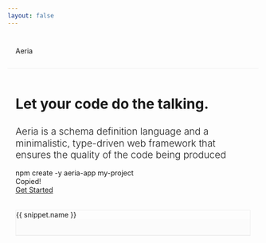 ```yaml
---
layout: false
---
```


<script setup lang="ts">
import { onMounted, ref } from 'vue'
import { useData } from 'vitepress'
import markdownit from 'markdown-it'
import shiki from '@shikijs/markdown-it'
import typescriptGrammar from 'shiki/langs/typescript.mjs'
import aeriaGrammar from 'virtual:aeria-grammar'
import { AeriaIcon, AeriaButton } from 'aeria-ui'

const { isDark, hash } = useData()

type Snippet = {
  name: string
  code: string
}

const snippets = ref<Record<string, Snippet>>({})
const currentSnippet = ref<string | undefined>()
const isCommandCopied = ref(false)

snippets.value.collection = {
  name: 'Collection',
  code: `
\`\`\`aeria
collection Person {
  icon "person"
  properties {
    name str
    age int
    picture File @accept(["image/jpeg"])
  }
  functions {
    get @expose
    getAll @expose
    insert @expose(["root"])
    remove @expose(["root"])
    upload @expose(["root"])
  }
}
\`\`\`
`
}

snippets.value.contract = {
    name: 'Contract',
    code: `
\`\`\`aeria
contract ExampleContract {
  // payload (POST data) will get runtime-validated
  payload {
    properties {
      id str
    }
  }
  response {
    Error {}
    Result Person
  }
}
\`\`\`
`,
}

snippets.value.routing = {
    name: 'Routing',
    code: `
\`\`\`typescript
import { createRouter, Result } from 'aeria'
import { ExampleContract } from '../../.aeria/out/index.mjs'

export const router = createRouter()

router.POST('/example', async (context) => {
  return context.collections.person.functions.get({
    filters: {
      _id: context.request.payload.id,
    },
  })
}, ExampleContract)
\`\`\`
`,
}

snippets.value.sdk = {
    name: 'SDK',
    code: `
\`\`\`typescript
import aeria from 'aeria-sdk'

// SDK get's 1:1 typing from the backend!
const { error, result: person } = aeria().person.example.POST({
  id: 'bf619e0107ae79fbdccc1a68d0f110ac',
})

if( error ) {
  console.error(error)
  return
}

// const person: { name: string, age: number, file: { ... } }
console.log(\`Hello, \${person.name}!\`)
\`\`\`
`,
}

onMounted(async () => {
  const md = markdownit()
  md.use(await shiki({
    themes: {
      light: 'github-light',
      dark: 'github-dark',
    },
    langs: [].concat(
      aeriaGrammar,
      typescriptGrammar,
     )
  }))

  snippets.value = Object.fromEntries(Object.entries(snippets.value).map(([slug, snippet]) => {
    return [slug, {
      ...snippet,
      code: md.render(snippet.code),
    }]
  }))

  currentSnippet.value = hash.value
    ? hash.value.slice(1)
    : Object.keys(snippets.value)[0]
})

const copyCommand = async () => {
  await navigator.clipboard.writeText('npm create -y aeria-app my-project')
  isCommandCopied.value = true
}

const setCurrentSnippet = (slug: string) => {
  location.hash = slug
  currentSnippet.value = slug
}
</script>

<nav class="nav">
  Aeria
  <menu>
    <ul>
      <a href="/aeria/">Docs</a>
      <a href="/guide/getting-started/">Getting Started</a>
      <aeria-icon v-clickable v-if="isDark" icon="sun" @click="isDark = false" />
      <aeria-icon v-clickable v-else icon="moon" @click="isDark = true" />
      <aeria-icon
        v-clickable
        icon="github-logo"
        href="https://github.com/aeria-org/aeria"
        target="_blank"
        class="github-logo"
      >
        Star us on Github!
      </aeria-icon>
    </ul>
  </menu>
</nav>

<nav class="mobile-nav">
  Aeria
</nav>

<section>
  <div class="hero">
    <div class="hero__info">
      <h1>Let your code do the talking.</h1>
      <h2>
        Aeria is a schema definition language and a minimalistic, type-driven
        web framework that ensures the quality of the code being produced
      </h2>
      <div class="hero__command">
        <div class="hero__command-box">
          <div class="hero__command-text">
            npm create -y aeria-app my-project
          </div>
          <div
            v-clickable
            class="hero__command-copy"
            @click="copyCommand"
          >
            <aeria-icon icon="copy" />
          </div>
        </div>
        <div v-if="isCommandCopied" class="hero__command-copied">
          Copied!
        </div>
      </div>
      <div class="hero_cta">
        <a href="/guide/getting-started">
          <aeria-button>Get Started</aeria-button>
        </a>
      </div>
    </div>
    <div class="snippets">
      <div class="snippets__tabs">
        <a 
          v-clickable
          v-for="([slug, snippet]) in Object.entries(snippets)"
          :key="`snippet-${slug}`"
          :class="{
            'snippets__tab': true,
            'snippets__tab--current': currentSnippet === slug,
          }"
          @click="setCurrentSnippet(slug)"
        >
          {{ snippet.name }}
        </a>
      </div>
      <div
        v-if="typeof currentSnippet === 'string'"
        v-html="snippets[currentSnippet].code"
        class="snippet"
      ></div>
    </div>

  </div>
</section>

<style lang="less">
* {
  --nav-padding: 1.6rem 1rem;
  --section-padding: 1rem;
  --border-color: #efefef;
  --contrast-color-bg: #000;
  --contrast-color-fg: #fff;
  --background-color: #fbfbfb;
}

.dark {
  * {
    --border-color: #444;
    --contrast-color-bg: #fff;
    --contrast-color-fg: #000;
    --background-color: #333;
  }

  .shiki, .shiki span {
    color: var(--shiki-dark) !important;
  }
}

@media screen and (min-width: 1200px) {
  * {
    --nav-padding: 1.4rem 6rem;
    --section-padding: 3rem 6rem;
  }
}
</style>

<style scoped lang="less">
h1, h2 {
  color: unset !important;
}

@media screen and (min-width: 1200px) {
  section h2 {
    font-size: 1.4rem;
  }

  .hero {
    grid-template-columns: repeat(2, minmax(0, 1fr));

    &__info {
      font-size: 15pt;
    }

  }

  .snippet {
    min-height: 20rem;
  }
}

.nav,
.mobile-nav {
  display: none;
  align-items: center;
  justify-content: space-between;
  padding: var(--nav-padding);
  border-bottom: 1px solid var(--border-color);
}

.nav {
  @media screen and (min-width: 1200px) {
    display: flex;

    menu > ul {
      display: flex;
      align-items: center;
      gap: 1.4rem;
    }

    .github-logo {
      border: 1px solid var(--contrast-color-bg);
      padding: 1rem;

      &:hover {
        --icon-color: var(--contrast-color-fg);
        background: var(--contrast-color-bg);
        color: var(--contrast-color-fg);
      }
    }
  }
}

.mobile-nav {
  display: flex;
  @media screen and (min-width: 1200px) {
    display: none;
  }
}

section {
  margin: var(--section-padding);

   &:not(:last-child) {
     border-bottom: 1px solid var(--border-color);
   }
}

h1, h2 {
  line-height: 1.2em;
}

h1 {
  font-size: 2em;
}

h2 {
  font-size: 1.2rem;
  font-weight: 300;
}

.hero {
  display: grid;
  gap: 2rem;

  &__info {
    display: flex;
    flex-direction: column;
    align-items: start;
    gap: 1rem;
  }

  &__command {
    display: flex;
    flex-direction: column;
  }

  &__command-box {
    display: inline-flex;
    border: 1px solid var(--border-color);
    align-items: center;
  }

  &__command-text, &__command-copy {
    padding: .8rem;
  }

  &__command-text {
    font-size: 11pt;
    border-right: 1px solid var(--border-color);
  }

  &__command-copied {
    font-size: 11pt;
    font-style: italic;
  }
}

.snippets {
  display: flex;
  flex-direction: column;
  border: 1px solid var(--border-color);

  &__tabs {
    display: flex;
    border-bottom: 1px solid var(--border-color);
  }

  &__tab {
    flex: 1;
    text-align: center;
    padding: 1rem;
    &:not(:last-child) {
      border-right: 1px solid var(--border-color);
    }

    &--current {
      background: var(--background-color);
    }
  }
}

.snippet {
  font-size: 10pt;
  padding: 1rem;
  overflow: auto;
}

.snippet,
.snippet > * {
  background: var(--background-color) !important;
}
</style>
